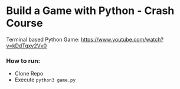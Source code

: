#  Build a Game with Python - Crash Course

Terminal based Python Game:
https://www.youtube.com/watch?v=kDdTgxv2Vv0

### How to run:
- Clone Repo
- Execute `python3 game.py` 

